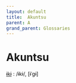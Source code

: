 ```yaml
---
layout: default
title:  Akuntsu
parent: A
grand_parent: Glossaries
---
```


# Akuntsu


[ɨkɨ](https://en.wiktionary.org/wiki/?curid=5380529)
: /ɨkɨ/, [ɨˈɡɨ]

